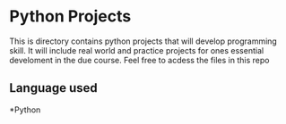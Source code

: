 # Python Projects
 This is directory contains python projects that will develop programming skill.
 It will include real world and practice projects for ones essential develoment in the due course.
 Feel free to acdess the files in this repo 
## Language used
*Python
